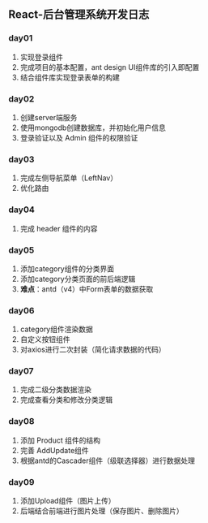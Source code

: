 ## React-后台管理系统开发日志

### day01

1. 实现登录组件
2. 完成项目的基本配置，ant design UI组件库的引入即配置
3. 结合组件库实现登录表单的构建



### day02

1. 创建server端服务
2. 使用mongodb创建数据库，并初始化用户信息
3. 登录验证以及 Admin 组件的权限验证



### day03

1. 完成左侧导航菜单（LeftNav）
2. 优化路由



### day04

1. 完成 header 组件的内容



### day05

1. 添加category组件的分类界面
2. 添加category分类页面的前后端逻辑
3. **难点**：antd（v4）中Form表单的数据获取



### day06

1. category组件渲染数据
2. 自定义按钮组件
3. 对axios进行二次封装（简化请求数据的代码）



### day07

1. 完成二级分类数据渲染
2. 完成查看分类和修改分类逻辑



### day08

1. 添加 Product 组件的结构
2. 完善 AddUpdate组件
3. 根据antd的Cascader组件（级联选择器）进行数据处理



### day09

1. 添加Upload组件（图片上传）
2. 后端结合前端进行图片处理（保存图片、删除图片）